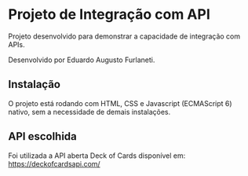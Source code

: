 # Projeto de Integração com API

Projeto desenvolvido para demonstrar a capacidade de integração com APIs.

Desenvolvido por Eduardo Augusto Furlaneti.

## Instalação

O projeto está rodando com HTML, CSS e Javascript (ECMAScript 6) nativo, sem a necessidade de demais instalações.

## API escolhida

Foi utilizada a API aberta Deck of Cards disponível em: https://deckofcardsapi.com/
